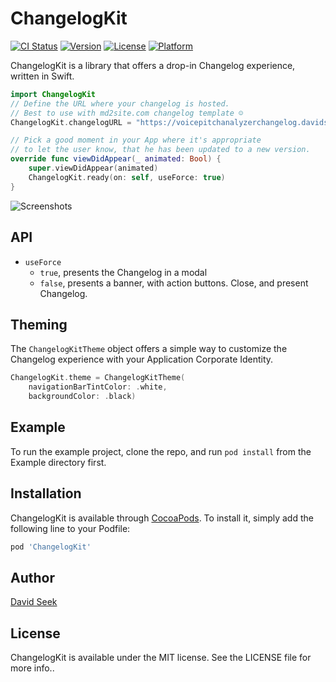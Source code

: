 # ChangelogKit

[![CI Status](https://img.shields.io/travis/davidseek/ChangelogKit.svg?style=flat)](https://travis-ci.org/davidseek/ChangelogKit)
[![Version](https://img.shields.io/cocoapods/v/ChangelogKit.svg?style=flat)](https://cocoapods.org/pods/ChangelogKit)
[![License](https://img.shields.io/cocoapods/l/ChangelogKit.svg?style=flat)](https://cocoapods.org/pods/ChangelogKit)
[![Platform](https://img.shields.io/cocoapods/p/ChangelogKit.svg?style=flat)](https://cocoapods.org/pods/ChangelogKit)

ChangelogKit is a library that offers a drop-in Changelog experience, written in Swift.

```swift
import ChangelogKit
// Define the URL where your changelog is hosted.
// Best to use with md2site.com changelog template ☺️
ChangelogKit.changelogURL = "https://voicepitchanalyzerchangelog.davidseek.md2site.com/"

// Pick a good moment in your App where it's appropriate 
// to let the user know, that he has been updated to a new version.
override func viewDidAppear(_ animated: Bool) {
    super.viewDidAppear(animated)
    ChangelogKit.ready(on: self, useForce: true)
}

```

![Screenshots](https://firebasestorage.googleapis.com/v0/b/md2site.appspot.com/o/changelogkit.png?alt=media&token=46ea2e1e-ec2a-43e9-8f1c-04ba003e9124)

## API

- `useForce` 
  - `true`, presents the Changelog in a modal
  - `false`, presents a banner, with action buttons. Close, and present Changelog.

## Theming

The `ChangelogKitTheme` object offers a simple way to customize the Changelog experience with your Application Corporate Identity.

```swift
ChangelogKit.theme = ChangelogKitTheme(
    navigationBarTintColor: .white, 
    backgroundColor: .black)
```

## Example

To run the example project, clone the repo, and run `pod install` from the Example directory first.

## Installation

ChangelogKit is available through [CocoaPods](https://cocoapods.org). To install
it, simply add the following line to your Podfile:

```ruby
pod 'ChangelogKit'
```

## Author

[David Seek](https://twitter.com/DavidSeek)

## License

ChangelogKit is available under the MIT license. See the LICENSE file for more info..
